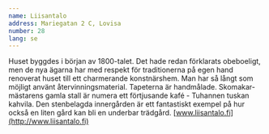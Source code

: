 ```yaml
---
name: Liisantalo
address: Mariegatan 2 C, Lovisa
number: 28
lang: se
---
```

Huset byggdes i början av 1800-talet. Det hade redan förklarats obeboeligt, men de nya ägarna har med respekt för traditionerna på egen hand renoverat huset till ett charmerande konstnärshem. Man har så långt som möjligt använt återvinningsmaterial. Tapeterna är handmålade. Skomakar-mästarens gamla stall är numera ett förtjusande kafé - Tuhannen tuskan kahvila. Den stenbelagda innergården är ett fantastiskt exempel på hur också en liten gård kan bli en underbar trädgård. [www.liisantalo.fi](http://www.liisantalo.fi)